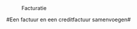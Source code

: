 <properties>
	<page>
		<title>Module facturatie</title>
		<menu>
		<position>Facturatie</position>
		<title>Introductie</title>
	</menu>
</properties>

#Een factuur en een creditfactuur samenvoegen#

<description>
